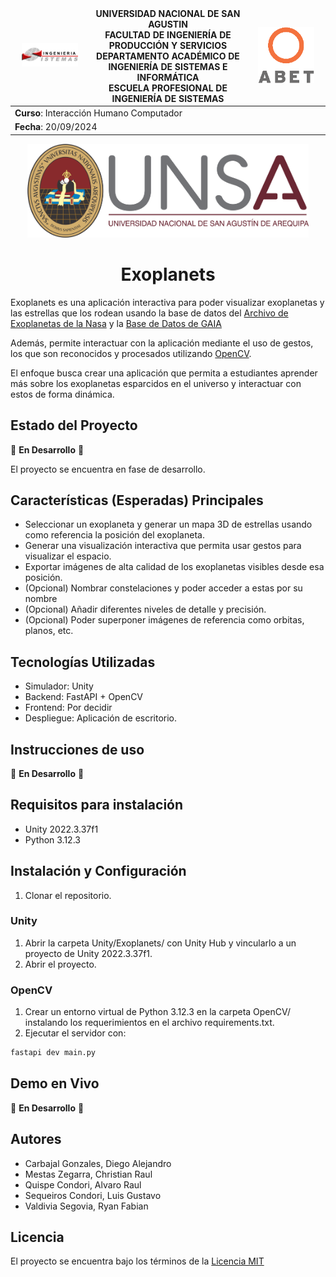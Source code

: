 <div align="center">
<table>
    <thead>
        <tr>
            <td style="width:25%; text-align:center;"><img src="/img/epis.png" alt="EPIS" style="width:80%; height:auto"/></td>
            <td style="text-align:center;">
                <span><b>UNIVERSIDAD NACIONAL DE SAN AGUSTIN</b></span><br />
                <span><b>FACULTAD DE INGENIERÍA DE PRODUCCIÓN Y SERVICIOS</b></span><br />
                <span><b>DEPARTAMENTO ACADÉMICO DE INGENIERÍA DE SISTEMAS E INFORMÁTICA</b></span><br />
                <span><b>ESCUELA PROFESIONAL DE INGENIERÍA DE SISTEMAS</b></span>
            </td>
            <td style="width:25%; text-align:center;"><img src="/img/abet.png" alt="ABET" style="width:80%; height:auto"/></td>
        </tr>
    </thead>
    <tbody>
        <tr>
            <td colspan="3"><span><b>Curso</b></span>: Interacción Humano Computador</td>
        </tr>
        <tr>
            <td colspan="3"><span><b>Fecha</b></span>: 20/09/2024</td>
        </tr>
    </tbody>
</table>
</div>
<div align="center" style="margin-top: 10px;">
    <img src="/img/unsa.png" alt="UNSA" width="450px" height="150px">
    <h1 style="font-weight:bold; font-size: 2em;">Exoplanets</h1>
</div>

Exoplanets es una aplicación interactiva para poder visualizar exoplanetas y las estrellas que los rodean usando la base de datos del [Archivo de Exoplanetas de la Nasa](https://exoplanetarchive.ipac.caltech.edu/) y la [Base de Datos de GAIA](https://www.cosmos.esa.int/web/gaia/data-release-3)

Además, permite interactuar con la aplicación mediante el uso de gestos, los que son reconocidos y procesados utilizando [OpenCV](https://opencv.org/).

El enfoque busca crear una aplicación que permita a estudiantes aprender más sobre los exoplanetas esparcidos en el universo y interactuar con estos de forma dinámica.

## Estado del Proyecto

🚧 **En Desarrollo** 🚧

El proyecto se encuentra en fase de desarrollo.

## Características (Esperadas) Principales

-   Seleccionar un exoplaneta y generar un mapa 3D de estrellas usando como referencia la posición del exoplaneta.
-   Generar una visualización interactiva que permita usar gestos para visualizar el espacio.
-   Exportar imágenes de alta calidad de los exoplanetas visibles desde esa posición.
-   (Opcional) Nombrar constelaciones y poder acceder a estas por su nombre
-   (Opcional) Añadir diferentes niveles de detalle y precisión.
-   (Opcional) Poder superponer imágenes de referencia como orbitas, planos, etc.

## Tecnologías Utilizadas

-   Simulador: Unity
-   Backend: FastAPI + OpenCV
-   Frontend: Por decidir
-   Despliegue: Aplicación de escritorio.

## Instrucciones de uso

🚧 **En Desarrollo** 🚧

## Requisitos para instalación

-   Unity 2022.3.37f1
-   Python 3.12.3

## Instalación y Configuración

1.  Clonar el repositorio.

### Unity

1.  Abrir la carpeta Unity/Exoplanets/ con Unity Hub y vincularlo a un proyecto de Unity 2022.3.37f1.
2.  Abrir el proyecto.

### OpenCV

1. Crear un entorno virtual de Python 3.12.3 en la carpeta OpenCV/ instalando los requerimientos en el archivo requirements.txt.
2. Ejecutar el servidor con:

```bash
fastapi dev main.py
```

## Demo en Vivo

🚧 **En Desarrollo** 🚧

## Autores

-   Carbajal Gonzales, Diego Alejandro
-   Mestas Zegarra, Christian Raul
-   Quispe Condori, Alvaro Raul
-   Sequeiros Condori, Luis Gustavo
-   Valdivia Segovia, Ryan Fabian

## Licencia

El proyecto se encuentra bajo los términos de la [Licencia MIT](/LICENSE)
